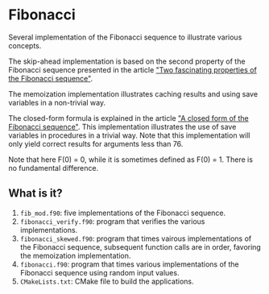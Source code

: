 # Fibonacci

Several implementation of the Fibonacci sequence to illustrate
various concepts.

The skip-ahead implementation is based on the second property of the
Fibonacci sequence presented in the article
["Two fascinating properties of the Fibonacci sequence"](https://medium.com/cantors-paradise/two-fascinating-properties-of-the-fibonacci-sequence-8cf0f66aca95).

The memoization implementation illustrates caching results and using save
variables in a non-trivial way.

The closed-form formula is explained in the article
["A closed form of the Fibonacci sequence"](http://mathonline.wikidot.com/a-closed-form-of-the-fibonacci-sequence).
This implementation illustrates the use of save variables in procedures in a
trivial way.  Note that this implementation will only yield correct results
for arguments less than 76.

Note that here F(0) = 0, while it is sometimes defined as F(0) = 1.  There is
no fundamental difference.


## What is it?

1. `fib_mod.f90`:  five implementations of the Fibonacci sequence.
1. `fibonacci_verify.f90`: program that verifies the various implementations.
1. `fibonacci_skewed.f90`: program that times vairous implementations of the
   Fibonacci sequence, subsequent function calls are in order, favoring
   the memoization implementation.
1. `fibonacci.f90`: program that times various implementations of the
   Fibonacci sequence using random input values.
1. `CMakeLists.txt`: CMake file to build the applications.
